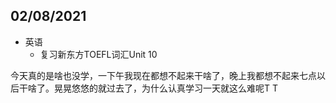 ## 02/08/2021

+ 英语
	+ 复习新东方TOEFL词汇Unit 10

今天真的是啥也没学，一下午我现在都想不起来干啥了，晚上我都想不起来七点以后干啥了。晃晃悠悠的就过去了，为什么认真学习一天就这么难呢T T